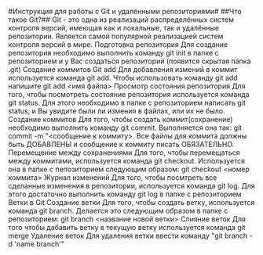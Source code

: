 #Инструкция для работы с Git и удалёнными репозиториями#
 ##Что такое Git?##
  Git - это одна из реализаций распределённых систем контроля версий, имеющая как и локальные, так и удалённые репозитории. Является самой популярной реализацией систем контроля версий в мире.
   Подготовка репозитория Для создание репозитория необходимо выполнить команду git init в папке с репозиторием и у Вас создаться репозиторий (появится скрытая папка .git) Создание коммитов Git add Для добавления измений в коммит используется команда git add. Чтобы использовать команду git add напишите git add <имя файла> Просмотр состояния репозитория Для того, чтобы посмотреть состояние репозитория используется команда git status. Для этого необходимо в папке с репозиторием написать git status, и Вы увидите были ли измения в файлах, или их не было. Создание коммитов Для того, чтобы создать коммит(сохранение) необходимо выполнить команду git commit. Выполняется она так: git commit -m "<сообщение к коммиту>. Все файлы для коммита должны быть ДОБАВЛЕНЫ и сообщение к коммиту писать ОБЯЗАТЕЛЬНО. Перемещение между сохранениями Для того, чтобы перемещаться между коммитами, используется команда git checkout. Используется она в папке с пепозиторием следующим образом: git checkout <номер коммита> Журнал изменений Для того, чтобы посмтреть все сделанные изменения в репозитории, используется команда git log. Для этого достаточно выполнить команду git log в папке с репозиторием Ветки в Git Создание ветки Для того, чтобы создать ветку, используется команда git branch. Делается это следующим образом в папке с репозиторием: git branch <название новой ветки> Слияние веток Для того чтобы дабавить ветку в текущую ветку используется команда git merge Удаление веток Для удаления ветки ввести команду "git branch -d 'name branch'"
